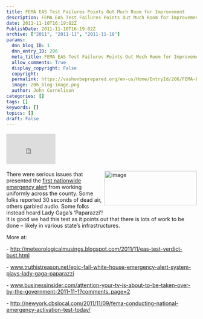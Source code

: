 ```yaml
---
title: FEMA EAS Test Failures Points Out Much Room for Improvement
description: FEMA EAS Test Failures Points Out Much Room for Improvement
date: 2011-11-10T16:19:02Z
PublishDate: 2011-11-10T16:19:02Z
archive: ["2011", "2011-11", "2011-11-10"]
params:
  dnn_blog_ID: 1
  dnn_entry_ID: 206
  meta_title: FEMA EAS Test Failures Points Out Much Room for Improvement
  allow_comments: True
  display_copyright: False
  copyright:
  permalink: https://vashonbeprepared.org/en-us/Home/EntryId/206/FEMA-EAS-Test-Failures-Points-Out-Much-Room-for-Improvement
  image: 206_blog-image.png
  author: John Cornelison
categories: []
tags: []
keywords: []
topics: []
draft: False
---
```


<div class="wlWriterHeaderFooter" style="float:none; margin:0px; padding:4px 0px 4px 0px;"><iframe src="http://www.facebook.com/widgets/like.php?href=http://vashoneoc.org/Blogs/VashonPreparedness/tabid/164/EntryId/206/FEMA-EAS-Test-Failures-Points-Out-Much-Room-for-Improvement.aspx" scrolling="no" frameborder="0" style="border:none; width:130px; height:80px"></iframe></div><p><a href="./images/206/Windows-Live-Writer-eeb0e9368be2_708F-image_2.png"><img style="background-image: none; border-bottom: 0px; border-left: 0px; margin: 0px 0px 5px 5px; padding-left: 0px; padding-right: 0px; display: inline; float: right; border-top: 0px; border-right: 0px; padding-top: 0px" title="image" border="0" alt="image" align="right" src="./images/206/Windows-Live-Writer-eeb0e9368be2_708F-image_thumb.png" width="244" height="91" /></a>There were serious issues that presented the <a href="http://www.fema.gov/emergency/ipaws/eas_info.shtm" target="_blank">first nationwide emergency alert</a> from working uniformly across the county. Some folks reported 30 seconds of dead air, others garbled audio. Some folks instead heard Lady Gaga’s ‘Paparazzi’!    <br />It is good we had this test as it points out that there is lots of work to be done – likely in various state’s infrastructures.</p>  <p>More at:</p>  <p>- <a title="http://meteorologicalmusings.blogspot.com/2011/11/eas-test-verdict-bust.html" href="http://meteorologicalmusings.blogspot.com/2011/11/eas-test-verdict-bust.html">http://meteorologicalmusings.blogspot.com/2011/11/eas-test-verdict-bust.html</a></p>  <p>- <a title="http://www.truthistreason.net/epic-fail-white-house-emergency-alert-system-plays-lady-gaga-paparazzi" href="http://www.truthistreason.net/epic-fail-white-house-emergency-alert-system-plays-lady-gaga-paparazzi">www.truthistreason.net/epic-fail-white-house-emergency-alert-system-plays-lady-gaga-paparazzi</a></p>  <p>- <a title="http://www.businessinsider.com/attention-your-tv-is-about-to-be-taken-over-by-the-government-2011-11-1?comments_page=2" href="http://www.businessinsider.com/attention-your-tv-is-about-to-be-taken-over-by-the-government-2011-11-1?comments_page=2">www.businessinsider.com/attention-your-tv-is-about-to-be-taken-over-by-the-government-2011-11-1?comments_page=2</a></p>  <p>- <a title="http://newyork.cbslocal.com/2011/11/09/fema-conducting-national-emergency-activation-test-today/" href="http://newyork.cbslocal.com/2011/11/09/fema-conducting-national-emergency-activation-test-today/">http://newyork.cbslocal.com/2011/11/09/fema-conducting-national-emergency-activation-test-today/</a></p>

